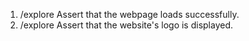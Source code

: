 1. /explore Assert that the webpage loads successfully.
2. /explore Assert that the website's logo is displayed.